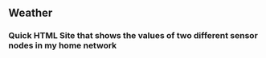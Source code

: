 ## Weather
### Quick HTML Site that shows the values of two different sensor nodes in my home network
